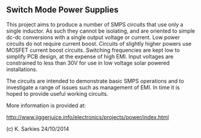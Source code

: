 Switch Mode Power Supplies
--------------------------

This project aims to produce a number of SMPS circuits that use only a single
inductor. As such they cannot be isolating, and are oriented to simple dc-dc
conversions with a single output voltage or current. Low power circuits do
not require current boost. Circuits of slightly higher powers use MOSFET
current boost circuits. Switching frequencies are kept low to simplify PCB
design, at the expense of high EMI. Input voltages are constrained to less
than 30V for use in low voltage solar powered installations.

The circuits are intended to demonstrate basic SMPS operations and to
investigate a range of issues such as management of EMI. In time it is hoped
to provide useful working circuits.

More information is provided at:

http://www.jiggerjuice.info/electronics/projects/power/index.html

(c) K. Sarkies 24/10/2014

